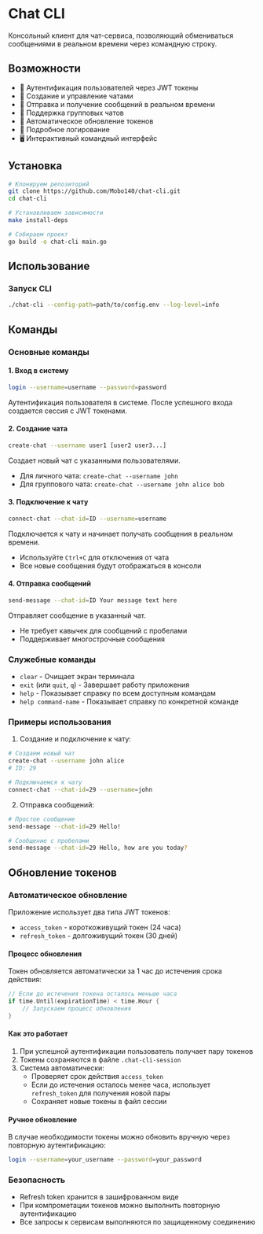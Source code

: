 # Chat CLI

Консольный клиент для чат-сервиса, позволяющий обмениваться сообщениями в реальном времени через командную строку.

## Возможности

- 🔐 Аутентификация пользователей через JWT токены
- 💬 Создание и управление чатами
- 📨 Отправка и получение сообщений в реальном времени
- 👥 Поддержка групповых чатов
- 🔄 Автоматическое обновление токенов
- 📝 Подробное логирование
- 🖥️ Интерактивный командный интерфейс

## Установка

```bash
# Клонируем репозиторий
git clone https://github.com/Mobo140/chat-cli.git
cd chat-cli

# Устанавливаем зависимости
make install-deps

# Собираем проект
go build -o chat-cli main.go
```

## Использование

### Запуск CLI

```bash
./chat-cli --config-path=path/to/config.env --log-level=info
```

## Команды

### Основные команды

#### 1. Вход в систему
```bash
login --username=username --password=password
```
Аутентификация пользователя в системе. После успешного входа создается сессия с JWT токенами.

#### 2. Создание чата
```bash
create-chat --username user1 [user2 user3...]
```
Создает новый чат с указанными пользователями.
- Для личного чата: `create-chat --username john`
- Для группового чата: `create-chat --username john alice bob`

#### 3. Подключение к чату
```bash
connect-chat --chat-id=ID --username=username
```
Подключается к чату и начинает получать сообщения в реальном времени.
- Используйте `Ctrl+C` для отключения от чата
- Все новые сообщения будут отображаться в консоли

#### 4. Отправка сообщений
```bash
send-message --chat-id=ID Your message text here
```
Отправляет сообщение в указанный чат.
- Не требует кавычек для сообщений с пробелами
- Поддерживает многострочные сообщения

### Служебные команды

- `clear` - Очищает экран терминала
- `exit` (или `quit`, `q`) - Завершает работу приложения
- `help` - Показывает справку по всем доступным командам
- `help command-name` - Показывает справку по конкретной команде

### Примеры использования

1. Создание и подключение к чату:
```bash
# Создаем новый чат
create-chat --username john alice
# ID: 29

# Подключаемся к чату
connect-chat --chat-id=29 --username=john
```

2. Отправка сообщений:
```bash
# Простое сообщение
send-message --chat-id=29 Hello!

# Сообщение с пробелами
send-message --chat-id=29 Hello, how are you today?
```

## Обновление токенов

### Автоматическое обновление

Приложение использует два типа JWT токенов:
- `access_token` - короткоживущий токен (24 часа)
- `refresh_token` - долгоживущий токен (30 дней)

#### Процесс обновления

Токен обновляется автоматически за 1 час до истечения срока действия:

```go
// Если до истечения токена осталось меньше часа
if time.Until(expirationTime) < time.Hour {
    // Запускаем процесс обновления
}
```

#### Как это работает

1. При успешной аутентификации пользователь получает пару токенов
2. Токены сохраняются в файле `.chat-cli-session`
3. Система автоматически:
   - Проверяет срок действия `access_token`
   - Если до истечения осталось менее часа, использует `refresh_token` для получения новой пары
   - Сохраняет новые токены в файл сессии

#### Ручное обновление

В случае необходимости токены можно обновить вручную через повторную аутентификацию:
```bash
login --username=your_username --password=your_password
```

### Безопасность

- Refresh token хранится в зашифрованном виде
- При компрометации токенов можно выполнить повторную аутентификацию
- Все запросы к сервисам выполняются по защищенному соединению
